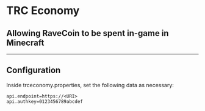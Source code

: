 # TRC Economy
## Allowing RaveCoin to be spent in-game in Minecraft

----
## Configuration
Inside trceconomy.properties, set the following data as necessary:
```
api.endpoint=https://<URI>
api.authkey=0123456789abcdef
```
